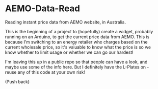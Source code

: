 # AEMO-Data-Read
Reading instant price data from AEMO website, in Australia.

This is the beginning of a project to (hopefully) create a widget, probably running on an Arduino, to get the current price data from AEMO.  This is because I'm switching to an energy retailer who charges based on the current wholesale price, so it's valuable to know what the price is so we know whether to limit usage or whether we can go our hardest!

I'm leaving this up in a public repo so that people can have a look, and maybe use some of the info here.  But I definitely have the L-Plates on - reuse any of this code at your own risk!

(Push back)
